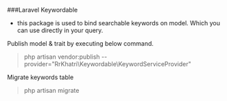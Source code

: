 ###Laravel Keywordable
- this package is used to bind searchable keywords on model. Which you can use directly in your query.

Publish model & trait by executing below command.
>php artisan vendor:publish --provider="RrKhatri\Keywordable\KeywordServiceProvider"

Migrate keywords table
>php artisan migrate
